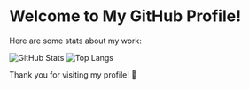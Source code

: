 # Welcome to My GitHub Profile!

Here are some stats about my work:

![GitHub Stats](https://github-readme-stats.vercel.app/api?username=castvier&show_icons=true&theme=gruvbox)
![Top Langs](https://github-readme-stats.vercel.app/api/top-langs/?username=castvier&layout=compact&theme=gruvbox&card_width=450)



Thank you for visiting my profile! 🚀
